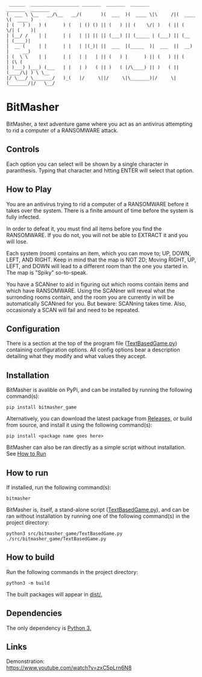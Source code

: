 ```text
 ______  __________________ _______  _______  _______           _______  _______ 
(  ___ \ \__   __/\__   __/(       )(  ___  )(  ____ \|\     /|(  ____ \(  ____ )
| (   ) )   ) (      ) (   | () () || (   ) || (    \/| )   ( || (    \/| (    )|
| (__/ /    | |      | |   | || || || (___) || (_____ | (___) || (__    | (____)|
|  __ (     | |      | |   | |(_)| ||  ___  |(_____  )|  ___  ||  __)   |     __)
| (  \ \    | |      | |   | |   | || (   ) |      ) || (   ) || (      | (\ (   
| )___) )___) (___   | |   | )   ( || )   ( |/\____) || )   ( || (____/\| ) \ \__
|/ \___/ \_______/   )_(   |/     \||/     \|\_______)|/     \|(_______/|/   \__/
```

# BitMasher

BitMasher, a text adventure game where you act as an antivirus attempting to rid a computer of a RANSOMWARE attack.

## Controls

Each option you can select will be shown by a single character in paranthesis. Typing that character and hitting ENTER will select that option.

## How to Play

You are an antivirus trying to rid a computer of a RANSOMWARE before it takes over the system. There is a finite amount of time before the system is fully infected.

In order to defeat it, you must find all items before you find the RANSOMWARE. If you do not, you will not be able to EXTRACT it and you will lose.

Each system (room) contains an item, which you can move to; UP, DOWN, LEFT, AND RIGHT. Keep in mind that the map is NOT 2D; Moving RIGHT, UP, LEFT, and DOWN will lead to a different room than the one you started in. The map is "Spiky" so-to-speak.

You have a SCANner to aid in figuring out which rooms contain items and which have RANSOMWARE. Using the SCANner will reveal what the surronding rooms contain, and the room you are currently in will be automatically SCANned for you. But beware: SCANning takes time. Also, occasionaly a SCAN will fail and need to be repeated.

## Configuration

There is a section at the top of the program file ([TextBasedGame.py](src/bitmasher_game/TextBasedGame.py "BitMasher program file")) containing configuration options. All config options bear a description detailing what they modify and what values they accept.

## Installation

BitMasher is avalible on PyPi, and can be installed by running the following command(s):

```console
pip install bitmasher_game
```

Alternatively, you can download the latest package from [Releases,](https://github.com/ona-li-toki-e-jan-Epiphany-tawa-mi/BitMasher/releases "BitMasher releases.") or build from source, and install it using the following command(s):

```console
pip install <package name goes here>
```

BitMasher can also be ran directly as a simple script without installation. See [How to Run](README.md#how-to-run "How to run section.")

## How to run

If installed, run the following command(s):

```console
bitmasher
```

BitMasher is, itself, a stand-alone script ([TextBasedGame.py](src/bitmasher_game/TextBasedGame.py "TextBasedGame.py")), and can be ran without installation by running one of the following command(s) in the project directory:

```console
python3 src/bitmasher_game/TextBasedGame.py
./src/bitmasher_game/TextBasedGame.py
```

## How to build

Run the following commands in the project directory:

```console
python3 -m build
```

The built packages will appear in [dist/.](dist "Distributables folder.")

## Dependencies

The only dependency is [Python 3.](https://www.python.org "Python homepage")

## Links

Demonstration:<br>
https://www.youtube.com/watch?v=zxC5pLrn6N8